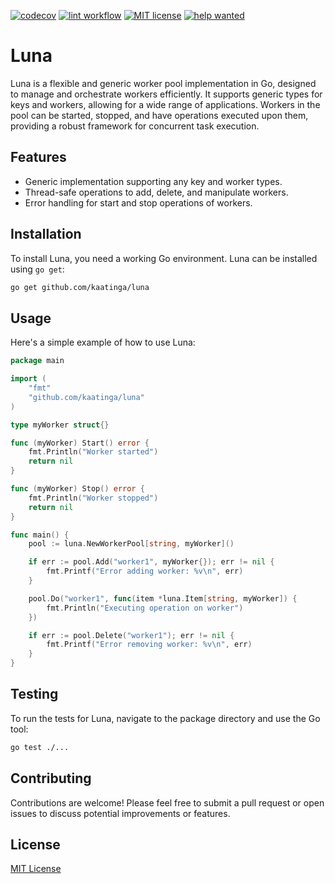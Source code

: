 [![codecov](https://codecov.io/gh/kaatinga/luna/graph/badge.svg?token=277RYDJB2J)](https://codecov.io/gh/kaatinga/luna)
[![lint workflow](https://github.com/kaatinga/luna/actions/workflows/golangci-lint.yml/badge.svg)](https://github.com/luna/luna/actions?query=workflow%3Alinter)
[![MIT license](https://img.shields.io/badge/License-MIT-blue.svg)](https://github.com/kaatinga/luna/blob/main/LICENSE)
[![help wanted](https://img.shields.io/badge/Help%20wanted-True-yellow.svg)](https://github.com/luna/strconv/issues?q=is%3Aopen+is%3Aissue+label%3A%22help+wanted%22)

# Luna

Luna is a flexible and generic worker pool implementation in Go, designed to manage and orchestrate workers efficiently. It supports generic types for keys and workers, allowing for a wide range of applications. Workers in the pool can be started, stopped, and have operations executed upon them, providing a robust framework for concurrent task execution.

## Features

- Generic implementation supporting any key and worker types.
- Thread-safe operations to add, delete, and manipulate workers.
- Error handling for start and stop operations of workers.

## Installation

To install Luna, you need a working Go environment. Luna can be installed using `go get`:

```sh
go get github.com/kaatinga/luna
```

## Usage

Here's a simple example of how to use Luna:

```go
package main

import (
	"fmt"
	"github.com/kaatinga/luna"
)

type myWorker struct{}

func (myWorker) Start() error {
	fmt.Println("Worker started")
	return nil
}

func (myWorker) Stop() error {
	fmt.Println("Worker stopped")
	return nil
}

func main() {
	pool := luna.NewWorkerPool[string, myWorker]()

	if err := pool.Add("worker1", myWorker{}); err != nil {
		fmt.Printf("Error adding worker: %v\n", err)
	}

	pool.Do("worker1", func(item *luna.Item[string, myWorker]) {
		fmt.Println("Executing operation on worker")
	})

	if err := pool.Delete("worker1"); err != nil {
		fmt.Printf("Error removing worker: %v\n", err)
	}
}
```

## Testing

To run the tests for Luna, navigate to the package directory and use the Go tool:

```sh
go test ./...
```

## Contributing

Contributions are welcome! Please feel free to submit a pull request or open issues to discuss potential improvements or features.

## License

[MIT License](LICENSE)